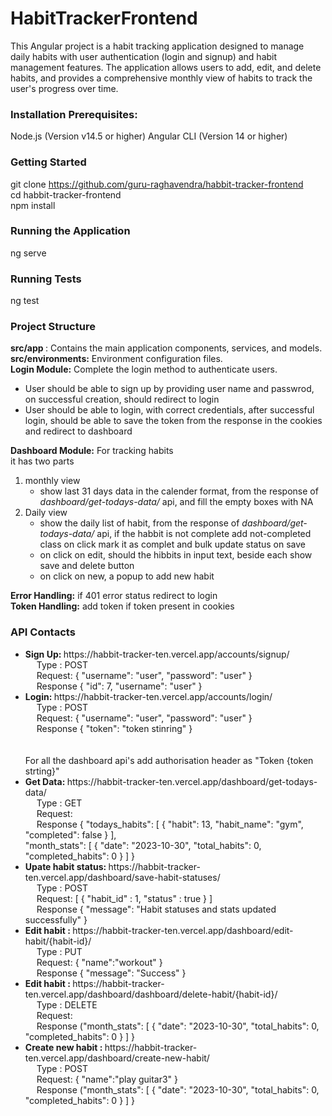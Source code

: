 # HabitTrackerFrontend
This Angular project is a habit tracking application designed to manage daily habits with user authentication (login and signup) and habit management features. The application allows users to add, edit, and delete habits, and provides a comprehensive monthly view of habits to track the user's progress over time.



### Installation Prerequisites:

Node.js (Version v14.5 or higher)
Angular CLI (Version 14 or higher)

### Getting Started
git clone https://github.com/guru-raghavendra/habbit-tracker-frontend <br>
cd habbit-tracker-frontend <br>
npm install

### Running the Application
ng serve

### Running Tests
ng test


### Project Structure
<b>src/app </b>: Contains the main application components, services, and models. <br>
<b>src/environments:</b> Environment configuration files. <br>
<b>Login Module:</b> Complete the login method to authenticate users.  <br>
<ul>
  <li>User should be able to sign up by providing user name and passwrod, on successful creation, should redirect to login</li>
  <li>User should be able to login, with correct credentials, after successful login, should be able to save the token from the response in the cookies and redirect to dashboard</li>
</ul>
<b>Dashboard Module:</b> For tracking habits <br>
it has two parts 
<ol>
  <li>
    monthly view
    <ul>
      <li> show last 31 days data in the calender format, from the response of <i> dashboard/get-todays-data/</i> api, and fill the empty boxes with NA</li>
    </ul>
  </li>
  <li>
    Daily view
    <ul>
      <li> show the daily list of habit, from the response of <i> dashboard/get-todays-data/</i> api, if the habbit is not complete add not-completed class on click mark it as complet and bulk update status on save</li>
       <li>on click on edit, should the hibbits in input text, beside each show save and delete button</li>
      <li>on click on new, a popup to add new habit</li>
    </ul>
  </li>
</ol>

<b>Error Handling:</b> if 401 error status redirect to login <br>
<b>Token Handling:</b> add token if token present in cookies <br>


### API Contacts
<ul>
  <li> 
    <b>Sign Up: </b> https://habbit-tracker-ten.vercel.app/accounts/signup/ <br>
     &emsp; Type : POST  <br>
    &emsp; Request: {
                    "username": "user",
                    "password": "user"
                } <br>
     &emsp; Response {
                        "id": 7,
                        "username": "user"
                    }<br>
  </li>
  <li> 
    <b>Login: </b> https://habbit-tracker-ten.vercel.app/accounts/login/ <br>
    &emsp; Type : POST  <br>
    &emsp; Request: {
                    "username": "user",
                    "password": "user"
                } <br>
     &emsp; Response {
                    "token": "token stinring"
                }<br>
  </li>
   <br> <br>
  For all the dashboard api's add authorisation header as "Token {token strting}" 
   <br>
  <li> 
    <b>Get Data: </b> https://habbit-tracker-ten.vercel.app/dashboard/get-todays-data/ <br>
    &emsp; Type : GET  <br>
    &emsp; Request: <br>
    &emsp; Response {
    "todays_habits": [
        {
            "habit": 13,
            "habit_name": "gym",
            "completed": false
        }
    ],
    <br>
    "month_stats": [
        {
            "date": "2023-10-30",
            "total_habits": 0,
            "completed_habits": 0
        }
    ]
    }<br>
  </li>
  <li> 
    <b>Upate habit status: </b> https://habbit-tracker-ten.vercel.app/dashboard/save-habit-statuses/ <br>
    &emsp; Type : POST  <br>
    &emsp; Request: [
            {
                "habit_id" : 1,
                "status" : true 
            } ] <br>
    &emsp; Response {
    "message": "Habit statuses and stats updated successfully"
    }<br>
  </li>

  <li> 
    <b>Edit habit : </b> https://habbit-tracker-ten.vercel.app/dashboard/edit-habit/{habit-id}/ <br>
    &emsp; Type : PUT  <br>
    &emsp; Request: {
            "name":"workout"
        } <br>
    &emsp; Response {
            "message": "Success"
        }<br>
  </li>

  <li> 
    <b>Edit habit : </b> https://habbit-tracker-ten.vercel.app/dashboard/dashboard/delete-habit/{habit-id}/ <br>
    &emsp; Type : DELETE  <br>
    &emsp; Request:  <br>
    &emsp; Response ("month_stats": [
        {
            "date": "2023-10-30",
            "total_habits": 0,
            "completed_habits": 0
        }
    ]
    }<br>
  </li>

   <li> 
    <b>Create new habit : </b> https://habbit-tracker-ten.vercel.app/dashboard/create-new-habit/ <br>
    &emsp; Type : POST  <br>
    &emsp; Request: {
    "name":"play guitar3"
} <br>
    &emsp; Response ("month_stats": [
        {
            "date": "2023-10-30",
            "total_habits": 0,
            "completed_habits": 0
        }
    ]
    }<br>
  </li>
</ul>

